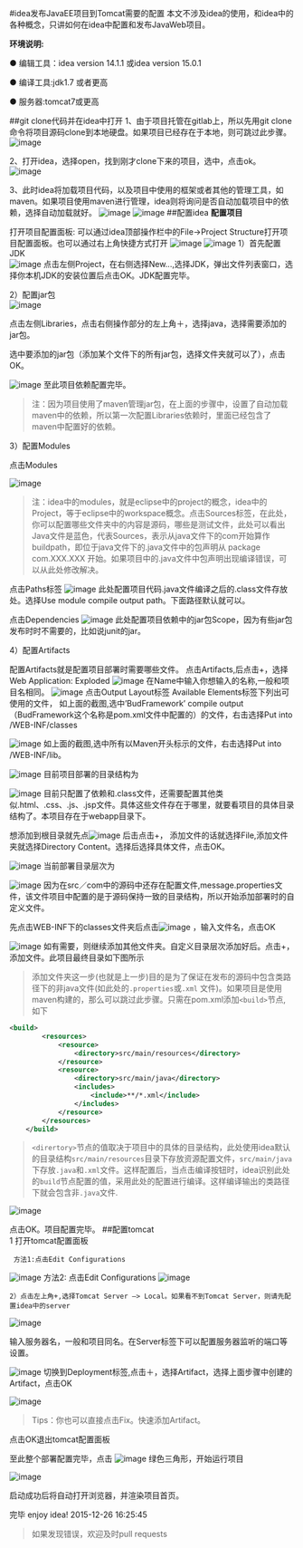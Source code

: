 #idea发布JavaEE项目到Tomcat需要的配置
本文不涉及idea的使用，和idea中的各种概念，只讲如何在idea中配置和发布JavaWeb项目。

**环境说明:**

● 编辑工具：idea version 14.1.1 或idea version 15.0.1  

● 编译工具:jdk1.7 或者更高  

● 服务器:tomcat7或更高  

##git clone代码并在idea中打开
1、由于项目托管在gitlab上，所以先用git clone命令将项目源码clone到本地硬盘。如果项目已经存在于本地，则可跳过此步骤。  
![image](https://github.com/johnxue2013/tools/blob/master/images/1.png)

2、打开idea，选择open，找到刚才clone下来的项目，选中，点击ok。
![image](https://github.com/johnxue2013/tools/blob/master/images/2.png)

3、此时idea将加载项目代码，以及项目中使用的框架或者其他的管理工具，如maven。如果项目使用maven进行管理，idea则将询问是否自动加载项目中的依赖，选择自动加载就好。
 ![image](https://github.com/johnxue2013/tools/blob/master/images/3.png)
 ![image](https://github.com/johnxue2013/tools/blob/master/images/4.png)
##配置idea
**配置项目**  

打开项目配置面板: 可以通过idea顶部操作栏中的File->Project Structure打开项目配置面板。也可以通过右上角快捷方式打开
 ![image](https://github.com/johnxue2013/tools/blob/master/images/5.png)
 ![image](https://github.com/johnxue2013/tools/blob/master/images/6.png)
1）首先配置JDK  
 ![image](https://github.com/johnxue2013/tools/blob/master/images/7.png)
点击左侧Project，在右侧选择New...,选择JDK，弹出文件列表窗口，选择你本机JDK的安装位置后点击OK。JDK配置完毕。  

2）配置jar包  
![image](https://github.com/johnxue2013/tools/blob/master/images/8.png)

点击左侧Libraries，点击右侧操作部分的左上角＋，选择java，选择需要添加的jar包。
 
选中要添加的jar包（添加某个文件下的所有jar包，选择文件夹就可以了），点击OK。
 
 ![image](https://github.com/johnxue2013/tools/blob/master/images/9.png)
至此项目依赖配置完毕。  

>注：因为项目使用了maven管理jar包，在上面的步骤中，设置了自动加载maven中的依赖，所以第一次配置Libraries依赖时，里面已经包含了maven中配置好的依赖。

3）配置Modules

点击Modules
 
 ![image](https://github.com/johnxue2013/tools/blob/master/images/10.png)
 
>注：idea中的modules，就是eclipse中的project的概念，idea中的Project，等于eclipse中的workspace概念。点击Sources标签，在此处，你可以配置哪些文件夹中的内容是源码，哪些是测试文件，此处可以看出Java文件是蓝色，代表Sources，表示从java文件下的com开始算作buildpath，即位于java文件下的.java文件中的包声明从 package com.XXX.XXX 开始。如果项目中的.java文件中包声明出现编译错误，可以从此处修改解决。 

点击Paths标签
 ![image](https://github.com/johnxue2013/tools/blob/master/images/11.png)
此处配置项目代码.java文件编译之后的.class文件存放处。选择Use module compile output path。下面路径默认就可以。

点击Dependencies
 ![image](https://github.com/johnxue2013/tools/blob/master/images/12.png)
此处配置项目依赖中的jar包Scope，因为有些jar包发布时时不需要的，比如说junit的jar。

4）配置Artifacts  

配置Artifacts就是配置项目部署时需要哪些文件。
点击Artifacts,后点击+，选择Web Application: Exploded
 ![image](https://github.com/johnxue2013/tools/blob/master/images/13.png)
在Name中输入你想输入的名称,一般和项目名相同。
![image](https://github.com/johnxue2013/tools/blob/master/images/14.png)
点击Output Layout标签
Available Elements标签下列出可使用的文件，
如上面的截图,选中’BudFramework’ compile output （BudFramework这个名称是pom.xml文件中配置的）的文件，右击选择Put into /WEB-INF/classes

![image](https://github.com/johnxue2013/tools/blob/master/images/15.png)
如上面的截图,选中所有以Maven开头标示的文件，右击选择Put into /WEB-INF/lib。
 
![image](https://github.com/johnxue2013/tools/blob/master/images/16.png)
目前项目部署的目录结构为
 
![image](https://github.com/johnxue2013/tools/blob/master/images/17.png)
目前只配置了依赖和.class文件，还需要配置其他类似.html、.css、.js、.jsp文件。具体这些文件存在于哪里，就要看项目的具体目录结构了。本项目存在于webapp目录下。

想添加到根目录就先点![image](https://github.com/johnxue2013/tools/blob/master/images/18.png) 后击点击+， 添加文件的话就选择File,添加文件夹就选择Directory Content。选择后选择具体文件，点击OK。

![image](https://github.com/johnxue2013/tools/blob/master/images/19.png)
当前部署目录层次为
 
![image](https://github.com/johnxue2013/tools/blob/master/images/20.png)
因为在src／com中的源码中还存在配置文件,message.properties文件，该文件项目中配置的是于源码保持一致的目录结构，所以开始添加部署时的自定义文件。

先点击WEB-INF下的classes文件夹后点击![image](https://github.com/johnxue2013/tools/blob/master/images/21.png) ，输入文件名，点击OK
 
 ![image](https://github.com/johnxue2013/tools/blob/master/images/22.png)
如有需要，则继续添加其他文件夹。自定义目录层次添加好后。点击+，添加文件。此项目最终目录如下图所示

> 添加文件夹这一步(也就是上一步)目的是为了保证在发布的源码中包含类路径下的非java文件(如此处的`.properties`或`.xml` 文件)。如果项目是使用maven构建的，那么可以跳过此步骤。只需在pom.xml添加`<build>`节点, 如下

```XML
<build>
        <resources>
            <resource>
                <directory>src/main/resources</directory>
            </resource>
            <resource>
                <directory>src/main/java</directory>
                <includes>
                    <include>**/*.xml</include>
                </includes>
            </resource>
        </resources>
    </build>
```

>`<dirertory>`节点的值取决于项目中的具体的目录结构，此处使用idea默认的目录结构`src/main/resources`目录下存放资源配置文件，`src/main/java`下存放`.java`和`.xml`文件。这样配置后，当点击编译按钮时，idea识别此处的`build`节点配置的值，采用此处的配置进行编译。这样编译输出的类路径
下就会包含非`.java`文件.
 
![image](https://github.com/johnxue2013/tools/blob/master/images/23.png)

点击OK。项目配置完毕。
##配置tomcat  
	1 打开tomcat配置面板  
     
     方法1:点击Edit Configurations
 
 ![image](https://github.com/johnxue2013/tools/blob/master/images/24.png)
     方法2: 点击Edit Configurations
 ![image](https://github.com/johnxue2013/tools/blob/master/images/25.png)

	2）点击左上角+,选择Tomcat Server —> Local。如果看不到Tomcat Server，则请先配置idea中的server
 ![image](https://github.com/johnxue2013/tools/blob/master/images/26.png)
 
输入服务器名，一般和项目同名。在Server标签下可以配置服务器监听的端口等设置。
 
![image](https://github.com/johnxue2013/tools/blob/master/images/27.png)
切换到Deployment标签,点击＋，选择Artifact，选择上面步骤中创建的Artifact，点击OK
 
 ![image](https://github.com/johnxue2013/tools/blob/master/images/28.png)
>Tips：你也可以直接点击Fix。快速添加Artifact。

点击OK退出tomcat配置面板

至此整个部署配置完毕，点击 ![image](https://github.com/johnxue2013/tools/blob/master/images/29.png)
绿色三角形，开始运行项目

 ![image](https://github.com/johnxue2013/tools/blob/master/images/30.png)

启动成功后将自动打开浏览器，并渲染项目首页。

完毕
enjoy idea!
2015-12-26 16:25:45
>如果发现错误，欢迎及时pull requests
                                                                                                                   








